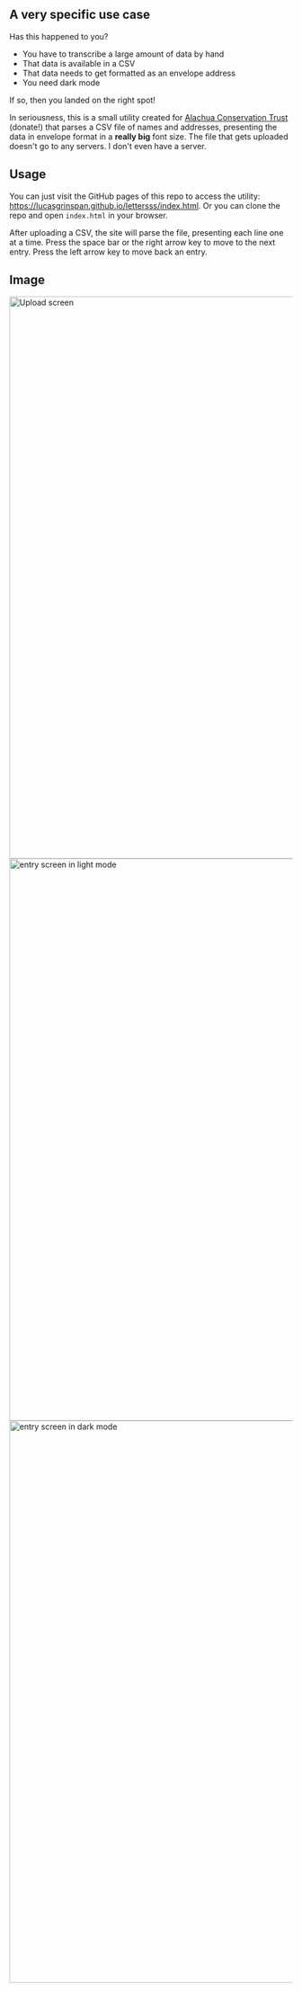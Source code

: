 ## A very specific use case

Has this happened to you?
* You have to transcribe a large amount of data by hand
* That data is available in a CSV
* That data needs to get formatted as an envelope address
* You need dark mode

If so, then you landed on the right spot!

In seriousness, this is a small utility created for [Alachua Conservation Trust](https://alachuaconservationtrust.org) (donate!) that parses a CSV file of names and addresses, presenting the data in envelope format in a **really big** font size. The file that gets uploaded doesn't go to any servers. I don't even have a server.

## Usage

You can just visit the GitHub pages of this repo to access the utility: https://lucasgrinspan.github.io/lettersss/index.html. Or you can clone the repo and open `index.html` in your browser.

After uploading a CSV, the site will parse the file, presenting each line one at a time. Press the space bar or the right arrow key to move to the next entry. Press the left arrow key to move back an entry.

## Image

<img width="1000" alt="Upload screen" src="https://user-images.githubusercontent.com/32201603/146122328-9c5ec48c-9bfd-478e-9abb-bbc3b569ed8d.png">
<img width="1000" alt="entry screen in light mode" src="https://user-images.githubusercontent.com/32201603/146122620-24ef4ea7-54bf-4737-843b-ae2fd85d114c.png">
<img width="1000" alt="entry screen in dark mode" src="https://user-images.githubusercontent.com/32201603/146122631-4b016f78-ae34-455f-9668-04426348af3d.png">
